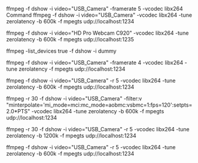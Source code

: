 ffmpeg -f dshow -i video="USB_Camera" -framerate 5 -vcodec libx264
 Command
 ffmpeg -f dshow -i video="USB_Camera" -vcodec libx264 -tune zerolatency -b 600k -f mpegts udp://localhost:1234

 ffmpeg -f dshow -i video="HD Pro Webcam C920" -vcodec libx264 -tune zerolatency -b 600k -f mpegts udp://localhost:1235


 ffmpeg -list_devices true -f dshow -i dummy

 ffmpeg -f dshow -i video="USB_Camera" -framerate 4 -vcodec libx264 -tune zerolatency -f mpegts udp://localhost:1234

ffmpeg -f dshow -i video="USB_Camera" -r 5 -vcodec libx264 -tune zerolatency -b 600k -f mpegts udp://localhost:1234

ffmpeg -r 30 -f dshow -i video="USB_Camera" -filter:v "minterpolate='mi_mode=mci:mc_mode=aobmc:vsbmc=1:fps=120':setpts=2.0*PTS" -vcodec libx264 -tune zerolatency -b 600k -f mpegts udp://localhost:1234


ffmpeg -r 30 -f dshow -i video="USB_Camera" -r 5 -vcodec libx264 -tune zerolatency -b 1200k -f mpegts udp://localhost:1234

ffmpeg -f dshow -i video="USB_Camera" -r 5  -vcodec libx264 -tune zerolatency -b 600k -f mpegts udp://localhost:1234